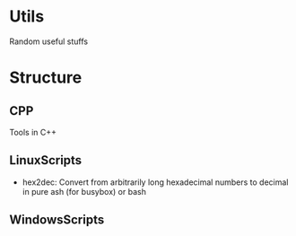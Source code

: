 # Utils

Random useful stuffs

# Structure

## CPP

Tools in C++

## LinuxScripts

- hex2dec: Convert from arbitrarily long hexadecimal numbers to decimal in pure ash (for busybox) or bash

## WindowsScripts

